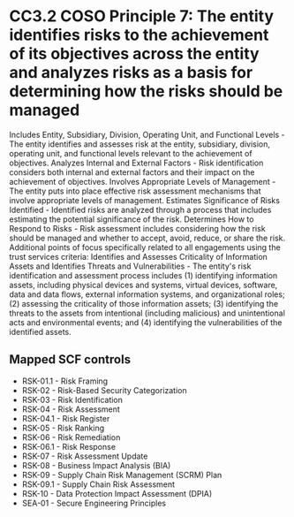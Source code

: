 # CC3.2 COSO Principle 7: The entity identifies risks to the achievement of its objectives across the entity and analyzes risks as a basis for determining how the risks should be managed
Includes Entity, Subsidiary, Division, Operating Unit, and Functional Levels - The entity identifies and assesses risk at the entity, subsidiary, division, operating unit, and functional levels relevant to the achievement of objectives. Analyzes Internal and External Factors - Risk identification considers both internal and external factors and their impact on the achievement of objectives. Involves Appropriate Levels of Management - The entity puts into place effective risk assessment mechanisms that involve appropriate levels of management. Estimates Significance of Risks Identified - Identified risks are analyzed through a process that includes estimating the potential significance of the risk. Determines How to Respond to Risks - Risk assessment includes considering how the risk should be managed and whether to accept, avoid, reduce, or share the risk. Additional points of focus specifically related to all engagements using the trust services criteria: Identifies and Assesses Criticality of Information Assets and Identifies Threats and Vulnerabilities - The entity's risk identification and assessment process includes (1) identifying information assets, including physical devices and systems, virtual devices, software, data and data flows, external information systems, and organizational roles; (2) assessing the criticality of those information assets; (3) identifying the threats to the assets from intentional (including malicious) and unintentional acts and environmental events; and (4) identifying the vulnerabilities of the identified assets.
## Mapped SCF controls
- RSK-01.1 - Risk Framing
- RSK-02 - Risk-Based Security Categorization
- RSK-03 - Risk Identification
- RSK-04 - Risk Assessment
- RSK-04.1 - Risk Register
- RSK-05 - Risk Ranking
- RSK-06 - Risk Remediation
- RSK-06.1 - Risk Response
- RSK-07 - Risk Assessment Update
- RSK-08 - Business Impact Analysis (BIA)
- RSK-09 - Supply Chain Risk Management (SCRM) Plan
- RSK-09.1 - Supply Chain Risk Assessment
- RSK-10 - Data Protection Impact Assessment (DPIA)
- SEA-01 - Secure Engineering Principles